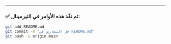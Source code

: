 
---

### ✅ ثم نفّذ هذه الأوامر في التيرمينال:

```bash
git add README.md
git commit -m "حل التعارض في README.md"
git push -u origin main
